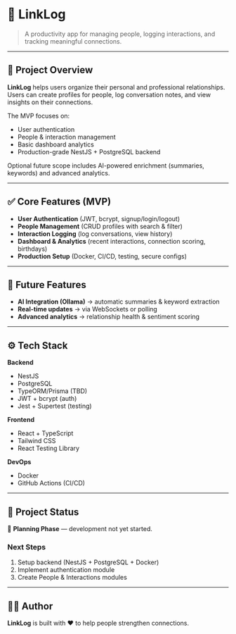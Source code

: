 # 📒 LinkLog

> A productivity app for managing people, logging interactions, and tracking meaningful connections.

---

## 🚀 Project Overview

**LinkLog** helps users organize their personal and professional relationships.  
Users can create profiles for people, log conversation notes, and view insights on their connections.

The MVP focuses on:

- User authentication
- People & interaction management
- Basic dashboard analytics
- Production-grade NestJS + PostgreSQL backend

Optional future scope includes AI-powered enrichment (summaries, keywords) and advanced analytics.

---

## ✅ Core Features (MVP)

- **User Authentication** (JWT, bcrypt, signup/login/logout)
- **People Management** (CRUD profiles with search & filter)
- **Interaction Logging** (log conversations, view history)
- **Dashboard & Analytics** (recent interactions, connection scoring, birthdays)
- **Production Setup** (Docker, CI/CD, testing, secure configs)

---

## 🔮 Future Features

- **AI Integration (Ollama)** → automatic summaries & keyword extraction
- **Real-time updates** → via WebSockets or polling
- **Advanced analytics** → relationship health & sentiment scoring

---

## ⚙️ Tech Stack

**Backend**

- NestJS
- PostgreSQL
- TypeORM/Prisma (TBD)
- JWT + bcrypt (auth)
- Jest + Supertest (testing)

**Frontend**

- React + TypeScript
- Tailwind CSS
- React Testing Library

**DevOps**

- Docker
- GitHub Actions (CI/CD)

---

## 📂 Project Status

🚧 **Planning Phase** — development not yet started.

### Next Steps

1. Setup backend (NestJS + PostgreSQL + Docker)
2. Implement authentication module
3. Create People & Interactions modules

---

## 👨‍💻 Author

**LinkLog** is built with ❤️ to help people strengthen connections.
